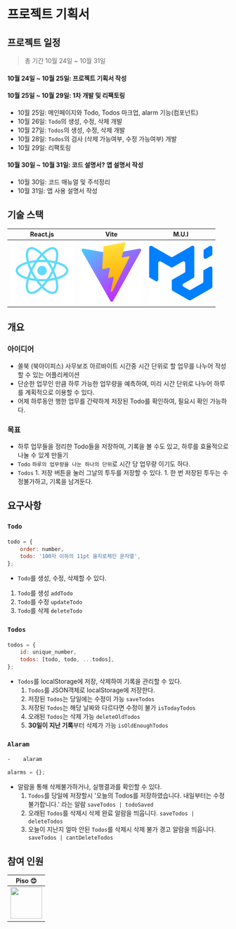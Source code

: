 # 프로젝트 기획서

## 프로젝트 일정

> 총 기간 10월 24일 ~ 10월 31일

#### 10월 24일 ~ 10월 25일: 프로젝트 기획서 작성

#### 10월 25일 ~ 10월 29일: 1차 개발 및 리팩토링

-   10월 25일: 메인페이지와 Todo, Todos 마크업, alarm 기능(컴포넌트)
-   10월 26일: `Todo`의 생성, 수정, 삭제 개발
-   10월 27일: `Todos`의 생성, 수정, 삭제 개발
-   10월 28일: `Todos`의 검사 (삭제 가능여부, 수정 가능여부) 개발
-   10월 29일: 리팩토링

#### 10월 30일 ~ 10월 31일: 코드 설명서? 앱 설명서 작성

-   10월 30일: 코드 매뉴얼 및 주석정리
-   10월 31일: 앱 사용 설명서 작성

## 기술 스택

| React.js                          | Vite                            | M.U.I                           |
| --------------------------------- | ------------------------------- | ------------------------------- |
| ![React](./assets/react-logo.svg) | ![Vite](./assets/vite-logo.svg) | ![M.U.I](./assets/mui-logo.svg) |

<!-- | 적응형 웹 디자인 Adapative Web Design                                          |
| ------------------------------------------------- |
| ![적응형 웹 디자인](./assets/adaptive-mobile.svg) | -->

## 개요

### 아이디어

-   쏠북 (북아이피스) 사무보조 아르바이트 시간중 시간 단위로 할 업무를 나누어 작성할 수 있는 어플리케이션
-   단순한 업무인 만큼 하루 가능한 업무량을 예측하여, 미리 시간 단위로 나누어 하루를 계획적으로 이용할 수 있다.
-   어제 하루동안 행한 업무를 간략하게 저장된 Todo를 확인하여, 필요시 확인 가능하다.

### 목표

-   하루 업무들을 정리한 Todo들을 저장하여, 기록을 볼 수도 있고, 하루를 효율적으로 나눌 수 있게 만들기
-   `Todo` `하루의 업무량을 나눈 하나의 단위`로 시간 당 업무량 이기도 하다.
-   `Todos` 1. 저장 버튼을 눌러 그날의 투두를 저장할 수 있다. 1. 한 번 저장된 투두는 수정불가하고, 기록을 남겨둔다.

## 요구사항

### `Todo`

```js
todo = {
    order: number,
    todo: '100자 이하의 11pt 을지로체인 문자열',
};
```

-   `Todo`를 생성, 수정, 삭제할 수 있다.

1.  `Todo`를 생성 `addTodo`
2.  `Todo`를 수정 `updateTodo`
3.  `Todo`를 삭제 `deleteTodo`

### `Todos`

```js
todos = {
    id: unique_number,
    todos: [todo, todo, ...todos],
};
```

-   `Todos`를 localStorage에 저장, 삭제하여 기록을 관리할 수 있다.
    1.  `Todos`를 JSON객체로 localStorage에 저장한다.
    2.  저장된 `Todos`는 당일에는 수정이 가능 `saveTodos`
    3.  저장된 `Todos`는 해당 날짜와 다르다면 수정이 불가 `isTodayTodos`
    4.  오래된 `Todos`는 삭제 가능 `deleteOldTodos`
    5.  **30일이 지난 기록**부터 삭제가 가능 `isOldEnoughTodos`

### `Alaram`

    -    alaram

```js
alarms = {};
```

-   알람을 통해 삭제불가하거나, 실행결과를 확인할 수 있다.
    1. `Todos`를 당일에 저장할시 '오늘의 Todos를 저장하였습니다. 내일부터는 수정불가합니다.' 라는 알람 `saveTodos | todoSaved`
    2. 오래된 `Todos`를 삭제시 삭제 완료 알람을 띄웁니다. `saveTodos | deleteTodos`
    3. 오늘이 지난지 얼마 안된 `Todos`를 삭제시 삭제 불가 경고 알람을 띄웁니다. `saveTodos | cantDeleteTodos`

## 참여 인원

| Piso :blush:                                                                        |
| ----------------------------------------------------------------------------------- |
| <img src="https://avatars.githubusercontent.com/Pisodev77" width="72" height="72"/> |
